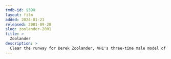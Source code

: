 ```yaml
---
tmdb-id: 9398
layout: film
added: 2024-01-21
released: 2001-09-28
slug: zoolander-2001
title: >
  Zoolander
description: >
  Clear the runway for Derek Zoolander, VH1's three-time male model of the year. His face falls when hippie-chic Hansel scooters in to steal this year's award. The evil fashion guru Mugatu seizes the opportunity to turn Derek into a killing machine. It's a well-designed conspiracy and only with the help of Hansel and a few well-chosen accessories like Matilda can Derek make the world safe for male models everywhere.
---
```

